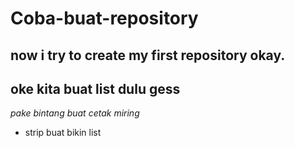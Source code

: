 # Coba-buat-repository
now i try to create my first repository okay.
--
oke kita buat list dulu gess 
--
*pake bintang buat cetak miring*
- strip buat bikin list
